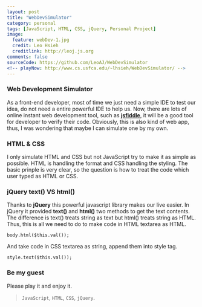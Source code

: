 ```yaml
---
layout: post
title: "WebDevSimulator"
category: personal
tags: [JavaScript, HTML, CSS, jQuery, Personal Project]
image:
  feature: webDev-1.jpg
  credit: Leo Hsieh
  creditlink: http://leoj.js.org
comments: false
sourceCode: https://github.com/LeoAJ/WebDevSimulator
<!-- playNow: http://www.cs.usfca.edu/~lhsieh/WebDevSimulator/ -->
---
```


### Web Development Simulator

As a front-end developer, most of time we just need a simple IDE to test our idea, do not need a entire powerful IDE to help us. Now, there are lots of online instant web development tool, such as [**jsfiddle**](http://jsfiddle.net/), it will be a good tool for developer to verify their code. Obviously, this is also kind of web app, thus, I was wondering that maybe I can simulate one by my own.

### HTML & CSS

I only simulate HTML and CSS but not JavaScript try to make it as simple as possible. HTML is handling the format and CSS handling the styling. The basic prinple is very clear, so the question is how to treat the code which user typed as HTML or CSS.

### jQuery text() VS html()

Thanks to **jQuery** this powerful javascript library makes our live easier. In jQuery it provided **text()** and **html()** two methods to get the text contents. The difference is text() treats string as text but html() treats string as HTML. Thus, this is all we need to do to make code in HTML textarea as HTML.

```
body.html($this.val());
```

And take code in CSS textarea as string, append them into style tag.

```
style.text($this.val());
```

### Be my guest

Please play it and enjoy it.

> `JavaScript`, `HTML`, `CSS`, `jQuery`.
